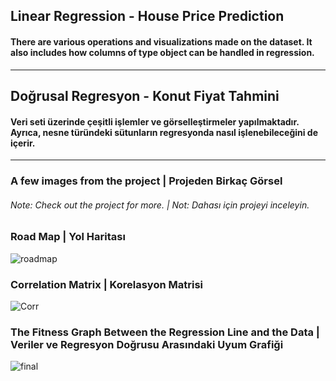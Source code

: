 ## Linear Regression - House Price Prediction

#### There are various operations and visualizations made on the dataset. It also includes how columns of type object can be handled in regression.
------------------------------------------------------------------------------------------------------------------------------------------------------------------
## Doğrusal Regresyon - Konut Fiyat Tahmini

#### Veri seti üzerinde çeşitli işlemler ve görselleştirmeler yapılmaktadır. Ayrıca, nesne türündeki sütunların regresyonda nasıl işlenebileceğini de içerir.
------------------------------------------------------------------------------------------------------------------------------------------------------------------
### A few images from the project | Projeden Birkaç Görsel
###### Note: Check out the project for more. | Not: Dahası için projeyi inceleyin.

### Road Map | Yol Haritası
![roadmap](https://user-images.githubusercontent.com/94324663/224574945-aee19f0e-9bc3-4e60-a653-910f673d2651.png)

### Correlation Matrix | Korelasyon Matrisi
![Corr](https://user-images.githubusercontent.com/94324663/224575277-802175be-874a-4356-8f55-0a8be40cec01.jpg)

### The Fitness Graph Between the Regression Line and the Data | Veriler ve Regresyon Doğrusu Arasındaki Uyum Grafiği
![final](https://user-images.githubusercontent.com/94324663/224575230-d28fe2f7-9b7e-4b8a-ae3e-0948b8fe8687.jpg)

